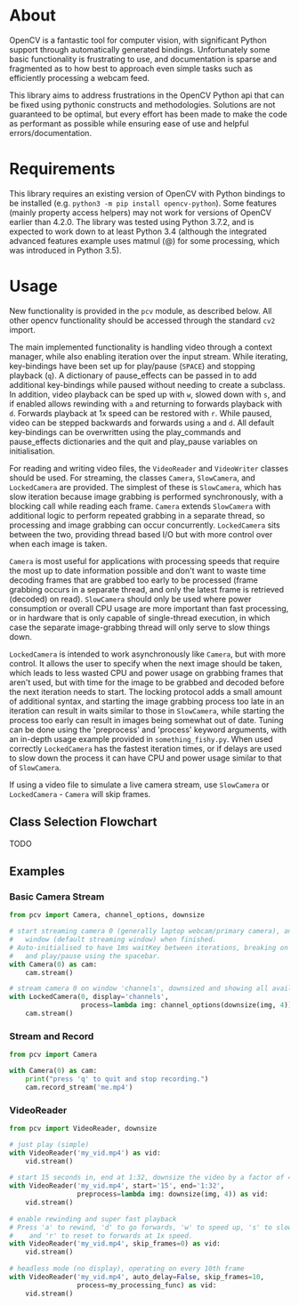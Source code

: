 # About
OpenCV is a fantastic tool for computer vision, with significant Python support
through automatically generated bindings. Unfortunately some basic functionality
is frustrating to use, and documentation is sparse and fragmented as to how best to
approach even simple tasks such as efficiently processing a webcam feed.

This library aims to address frustrations in the OpenCV Python api that can be
fixed using pythonic constructs and methodologies. Solutions are not guaranteed to
be optimal, but every effort has been made to make the code as performant as
possible while ensuring ease of use and helpful errors/documentation.

# Requirements
This library requires an existing version of OpenCV with Python bindings to be 
installed (e.g. `python3 -m pip install opencv-python`). Some features (mainly
property access helpers) may not work for versions of OpenCV earlier than 4.2.0. 
The library was tested using Python 3.7.2, and is expected to work down to at least
Python 3.4 (although the integrated advanced features example uses matmul (@) for
some processing, which was introduced in Python 3.5).

# Usage
New functionality is provided in the `pcv` module, as described below. All other 
opencv functionality should be accessed through the standard `cv2` import.

The main implemented functionality is handling video through a context manager, 
while also enabling iteration over the input stream. While iterating, key-bindings
have been set up for play/pause (`SPACE`) and stopping playback (`q`). A dictionary
of pause_effects can be passed in to add additional key-bindings while paused without
needing to create a subclass. In addition, video playback can be sped up with `w`,
slowed down with `s`, and if enabled allows rewinding with `a` and returning to
forwards playback with `d`. Forwards playback at 1x speed can be restored with `r`.
While paused, video can be stepped backwards and forwards using `a` and `d`. All
default key-bindings can be overwritten using the play_commands and pause_effects
dictionaries and the quit and play_pause variables on initialisation.

For reading and writing video files, the `VideoReader` and `VideoWriter` classes should 
be used. For streaming, the classes `Camera`, `SlowCamera`, and `LockedCamera` are 
provided. The simplest of these is `SlowCamera`, which has slow iteration because image
grabbing is performed synchronously, with a blocking call while reading each frame. 
`Camera` extends `SlowCamera` with additional logic to perform repeated grabbing in a
separate thread, so processing and image grabbing can occur concurrently. `LockedCamera`
sits between the two, providing thread based I/O but with more control over when each 
image is taken.

`Camera` is most useful for applications with processing speeds that require the most
up to date information possible and don't want to waste time decoding frames that are
grabbed too early to be processed (frame grabbing occurs in a separate thread, and only
the latest frame is retrieved (decoded) on read). `SlowCamera` should only be used where
power consumption or overall CPU usage are more important than fast processing, or in
hardware that is only capable of single-thread execution, in which case the
separate image-grabbing thread will only serve to slow things down.

`LockedCamera` is intended to work asynchronously like `Camera`, but with more control.
It allows the user to specify when the next image should be taken, which leads to less
wasted CPU and power usage on grabbing frames that aren't used, but with time for the 
image to be grabbed and decoded before the next iteration needs to start. The locking 
protocol adds a small amount of additional syntax, and starting the image
grabbing process too late in an iteration can result in waits similar to those in
`SlowCamera`, while starting the process too early can result in images being somewhat
out of date. Tuning can be done using the 'preprocess' and 'process' keyword arguments,
with an in-depth usage example provided in `something_fishy.py`. When used correctly
`LockedCamera` has the fastest iteration times, or if delays are used to slow down the
process it can have CPU and power usage similar to that of `SlowCamera`.

If using a video file to simulate a live camera stream, use `SlowCamera` or 
`LockedCamera` - `Camera` will skip frames.

## Class Selection Flowchart
TODO

## Examples
### Basic Camera Stream
```python
from pcv import Camera, channel_options, downsize

# start streaming camera 0 (generally laptop webcam/primary camera), and destroy 'frame'
#   window (default streaming window) when finished.
# Auto-initialised to have 1ms waitKey between iterations, breaking on 'q' key-press,
#   and play/pause using the spacebar.
with Camera(0) as cam:
    cam.stream()

# stream camera 0 on window 'channels', downsized and showing all available channels.
with LockedCamera(0, display='channels', 
                  process=lambda img: channel_options(downsize(img, 4))) as cam:
    cam.stream()
```

### Stream and Record
```python
from pcv import Camera

with Camera(0) as cam:
    print("press 'q' to quit and stop recording.")
    cam.record_stream('me.mp4')
```

### VideoReader
```python
from pcv import VideoReader, downsize

# just play (simple)
with VideoReader('my_vid.mp4') as vid:
    vid.stream()
    
# start 15 seconds in, end at 1:32, downsize the video by a factor of 4
with VideoReader('my_vid.mp4', start='15', end='1:32', 
                 preprocess=lambda img: downsize(img, 4)) as vid:
    vid.stream()
    
# enable rewinding and super fast playback
# Press 'a' to rewind, 'd' to go forwards, 'w' to speed up, 's' to slow down
#    and 'r' to reset to forwards at 1x speed.
with VideoReader('my_vid.mp4', skip_frames=0) as vid:
    vid.stream()
    
# headless mode (no display), operating on every 10th frame
with VideoReader('my_vid.mp4', auto_delay=False, skip_frames=10,
                 process=my_processing_func) as vid:
    vid.stream()
```
